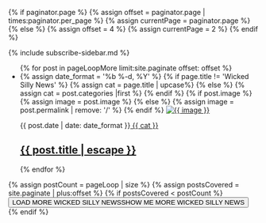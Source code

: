{% if paginator.page %}
  {% assign offset = paginator.page  | times:paginator.per_page %}
  {% assign currentPage = paginator.page %}
{% else %}
  {% assign offset = 4 %}
  {% assign currentPage = 2 %}
{% endif %}
<div class = 'mobile'>{% include subscribe-sidebar.md %}</div>
<div class = 'child main'>
  <div class = 'postContainer' id='blogContainer' data-page='{{ currentPage }}' data-totalPages='{{ paginator.total_pages }}'>
    <ul class = 'more-list'>
      {% for post in pageLoopMore  limit:site.paginate offset: offset %}
      <li class = 'flex out post-item'>  
        {% assign date_format = '%b %-d, %Y' %}
        {% if page.title != 'Wicked Silly News' %}
          {% assign cat = page.title | upcase%}
        {% else %}
          {% assign cat = post.categories |first %}
        {% endif %}
        {% if post.image %}  
          {% assign image = post.image %}
        {% else %}
          {% assign image = post.permalink | remove: '/' %}
        {% endif %}
        <a class='post-image child duo' href='{{ post.url | relative_url }}'>
          <img src = '{{ site.baseurl }}/assets/posts/{{ image }}.jpg' alt = '{{ image }}'/></a>
        <div class = 'post-summary child duo flex-down'>
        <p class = 'flex out'><span class="post-meta">{{ post.date | date: date_format }}</span><span class = 'right {{ cat | downcase }}'><a href="{{ post.url | relative_url }}"> {{ cat }}</a></span></p>
        <p><h2><a href="{{ post.url | relative_url }}"> {{ post.title | escape }}</a></h2></p>
      </div>
      </li>
      {% endfor %}
    </ul>
  </div>
  {% assign postCount = pageLoop | size %}
  {% assign postsCovered = site.paginate | plus:offset %}
  {% if postsCovered < postCount %}
    <button class="loadMore flex"><span class = 'mobile'>LOAD MORE WICKED SILLY NEWS</span><span class = 'desktop'>SHOW ME MORE WICKED SILLY NEWS</span><span><i class="fa fa-arrow-down" aria-hidden="true"></i></span></button>
  {% endif %}
  </div>